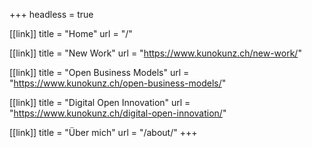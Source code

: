 +++
headless = true

[[link]]
title = "Home"
url = "/"

[[link]]
title = "New Work"
url = "https://www.kunokunz.ch/new-work/"

[[link]]
title = "Open Business Models"
url = "https://www.kunokunz.ch/open-business-models/"

[[link]]
title = "Digital Open Innovation"
url = "https://www.kunokunz.ch/digital-open-innovation/"

[[link]]
title = "Über mich"
url = "/about/"
+++

